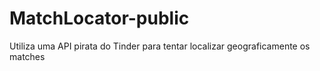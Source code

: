 # MatchLocator-public
Utiliza uma API pirata do Tinder para tentar localizar geograficamente os matches
